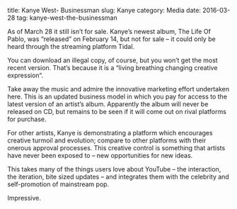 title: Kanye West- Businessman
slug: Kanye
category: Media
date: 2016-03-28
tag: kanye-west-the-businessman

As of March 28 it still isn’t for sale. Kanye’s newest album, The Life Of Pablo, was “released” on February 14, but not for sale – it could only be heard through the streaming platform Tidal.

You can download an illegal copy, of course, but you won’t get the most recent version. That’s because it is a “living breathing changing creative expression“.

Take away the music and admire the innovative marketing effort undertaken here. This is an updated business model in which you pay for access to the latest version of an artist’s album. Apparently the album will never be released on CD, but remains to be seen if it will come out on rival platforms for purchase.

For other artists, Kanye is demonstrating a platform which encourages creative turmoil and evolution; compare to other platforms with their onerous approval processes. This creative control is something that artists have never been exposed to – new opportunities for new ideas.

This takes many of the things users love about YouTube – the interaction, the iteration, bite sized updates – and integrates them with the celebrity and self-promotion of mainstream pop.

Impressive.
